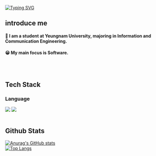 <div>
  
  <!--Header-->
[![Typing SVG](https://readme-typing-svg.herokuapp.com?font=Fira+Code&size=35&pause=1000&color=00CED1&center=true&vCenter=true&width=800&lines=Hi+I'm+Tae+Kyung+Lee;Yeungnam+Univ+ICE+Student;Future+Game+Developer)](https://git.io/typing-svg)
  
</div>

<div>
  <!--Body-->
  
  ## introduce me 
  #### :school: I am a student at Yeungnam University, majoring in Information and Communication Engineering.<br/>
  #### :grinning: My main focus is Software.<br/>
  <br/>
  <br/>
  
  ## Tech Stack
  ### Language
  <!--C++-->
  <img src="https://img.shields.io/badge/C++-00599C?style=flat-square&logo=C%2B%2B&logoColor=white"/>
  <!--Java-->
  <img src="https://img.shields.io/badge/Java-007396?style=flat-square&logo=OpenJDK&logoColor=white"/>
  <br/>
  <br/>
  
  ## Github Stats
  [![Anurag's GitHub stats](https://github-readme-stats.vercel.app/api?username=TG0410)](https://github.com/anuraghazra/github-readme-stats)
  <br/>
  [![Top Langs](https://github-readme-stats.vercel.app/api/top-langs/?username=TG0410)](https://github.com/anuraghazra/github-readme-stats)
  
</div>
